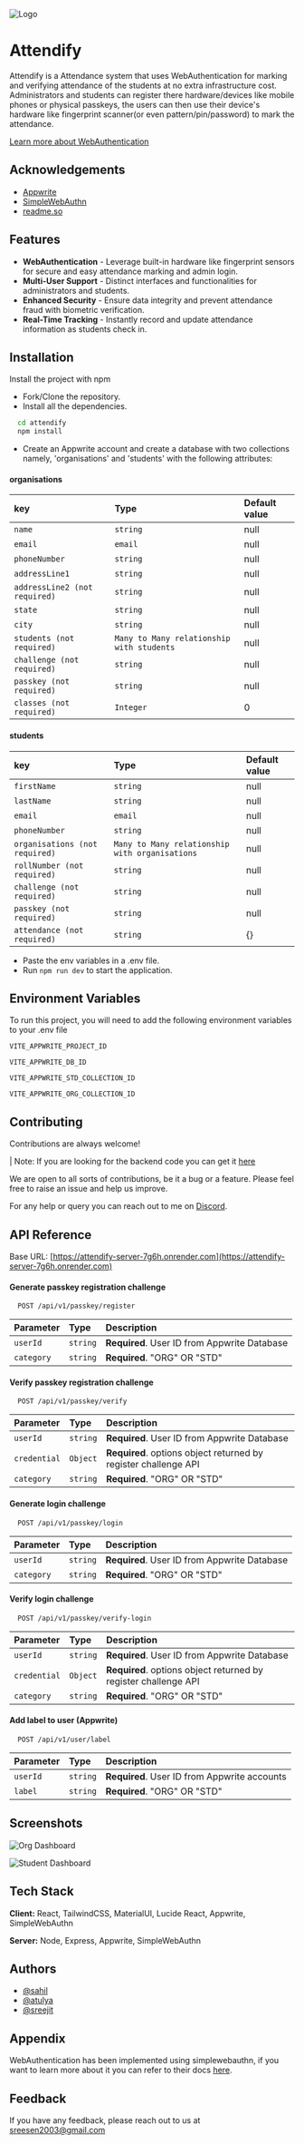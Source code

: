 
![Logo](https://res.cloudinary.com/dagn8yyfi/image/upload/v1729787673/attendifyapplogo_pwluig.png)


# Attendify

Attendify is a Attendance system that uses WebAuthentication for marking and verifying attendance of the students at no extra infrastructure cost. Administrators and students can register there hardware/devices like mobile phones or physical passkeys, the users can then use their device's hardware like fingerprint scanner(or even pattern/pin/password) to mark the attendance.

[Learn more about WebAuthentication](https://developer.mozilla.org/en-US/docs/Web/API/Web_Authentication_API)


## Acknowledgements

 - [Appwrite](https://appwrite.io)
 - [SimpleWebAuthn](https://simplewebauthn.dev/)
 - [readme.so](https://readme.so)


## Features

- **WebAuthentication** - Leverage built-in hardware like fingerprint sensors for secure and easy attendance marking and admin login.
- **Multi-User Support** - Distinct interfaces and functionalities for administrators and students.
- **Enhanced Security** - Ensure data integrity and prevent attendance fraud with biometric verification.
- **Real-Time Tracking** - Instantly record and update attendance information as students check in.


## Installation

Install the project with npm

- Fork/Clone the repository.
- Install all the dependencies.
```bash
  cd attendify
  npm install
```
- Create an Appwrite account and create a database with two collections namely, 'organisations' and 'students' with the following attributes:
 
 #### organisations
| key | Type     | Default value                |
| :-------- | :------- | :------------------------- |
| `name` | `string` | null |
| `email` | `email` | null |
| `phoneNumber` | `string` | null |
| `addressLine1` | `string` | null |
| `addressLine2 (not required)` | `string` | null |
| `state` | `string` | null |
| `city` | `string` | null |
| `students (not required)` | `Many to Many relationship with students` | null |
| `challenge (not required)` | `string` | null |
| `passkey (not required)` | `string` | null |
| `classes (not required)` | `Integer` | 0 |

 #### students
| key | Type     | Default value                |
| :-------- | :------- | :------------------------- |
| `firstName` | `string` | null |
| `lastName` | `string` | null |
| `email` | `email` | null |
| `phoneNumber` | `string` | null |
| `organisations (not required)` | `Many to Many relationship with organisations` | null |
| `rollNumber (not required)` | `string` | null |
| `challenge (not required)` | `string` | null |
| `passkey (not required)` | `string` | null |
| `attendance (not required)` | `string` | {} |

- Paste the env variables in a .env file.
- Run `npm run dev` to start the application.

## Environment Variables

To run this project, you will need to add the following environment variables to your .env file

`VITE_APPWRITE_PROJECT_ID`

`VITE_APPWRITE_DB_ID`

`VITE_APPWRITE_STD_COLLECTION_ID`

`VITE_APPWRITE_ORG_COLLECTION_ID`
## Contributing

Contributions are always welcome!

| Note: If you are looking for the backend code you can get it [here](https://github.com/Sreejit-Sengupto/attendify-server)

We are open to all sorts of contributions, be it a bug or a feature. Please feel free to raise an issue and help us improve.

For any help or query you can reach out to me on [Discord](https://discord.gg/39bY6vwg).


## API Reference

Base URL: [https://attendify-server-7g6h.onrender.com](https://attendify-server-7g6h.onrender.com)

#### Generate passkey registration challenge

```http
  POST /api/v1/passkey/register
```

| Parameter | Type     | Description                |
| :-------- | :------- | :------------------------- |
| `userId` | `string` | **Required**. User ID from Appwrite Database |
| `category` | `string` | **Required**. "ORG" OR "STD" |

#### Verify passkey registration challenge

```http
  POST /api/v1/passkey/verify
```

| Parameter | Type     | Description                       |
| :-------- | :------- | :-------------------------------- |
| `userId`      | `string` | **Required**. User ID from Appwrite Database |
| `credential`      | `Object` | **Required**. options object returned by register challenge API |
| `category` | `string` | **Required**. "ORG" OR "STD" |

#### Generate login challenge

```http
  POST /api/v1/passkey/login
```

| Parameter | Type     | Description                       |
| :-------- | :------- | :-------------------------------- |
| `userId` | `string` | **Required**. User ID from Appwrite Database |
| `category` | `string` | **Required**. "ORG" OR "STD" |

#### Verify login challenge

```http
  POST /api/v1/passkey/verify-login
```

| Parameter | Type     | Description                       |
| :-------- | :------- | :-------------------------------- |
| `userId`      | `string` | **Required**. User ID from Appwrite Database |
| `credential`      | `Object` | **Required**. options object returned by register challenge API |
| `category` | `string` | **Required**. "ORG" OR "STD" |

#### Add label to user (Appwrite)

```http
  POST /api/v1/user/label
```

| Parameter | Type     | Description                       |
| :-------- | :------- | :-------------------------------- |
| `userId`      | `string` | **Required**. User ID from Appwrite accounts |
| `label` | `string` | **Required**. "ORG" OR "STD" |


## Screenshots

![Org Dashboard](https://github.com/user-attachments/assets/b1449ec3-9050-4152-bbd8-b46856b4f386)

![Student Dashboard](https://github.com/user-attachments/assets/490544d0-8a2b-47c3-bf41-e329fe76667c)

## Tech Stack

**Client:** React, TailwindCSS, MaterialUI, Lucide React, Appwrite, SimpleWebAuthn

**Server:** Node, Express, Appwrite, SimpleWebAuthn


## Authors

- [@sahil](https://github.com/capsule11)
- [@atulya](https://github.com/atulya-srivastava)
- [@sreejit](https://github.com/Sreejit-Sengupto)


## Appendix

WebAuthentication has been implemented using simplewebauthn, if you want to learn more about it you can refer to their docs [here](https://simplewebauthn.dev/docs/).


## Feedback

If you have any feedback, please reach out to us at sreesen2003@gmail.com


